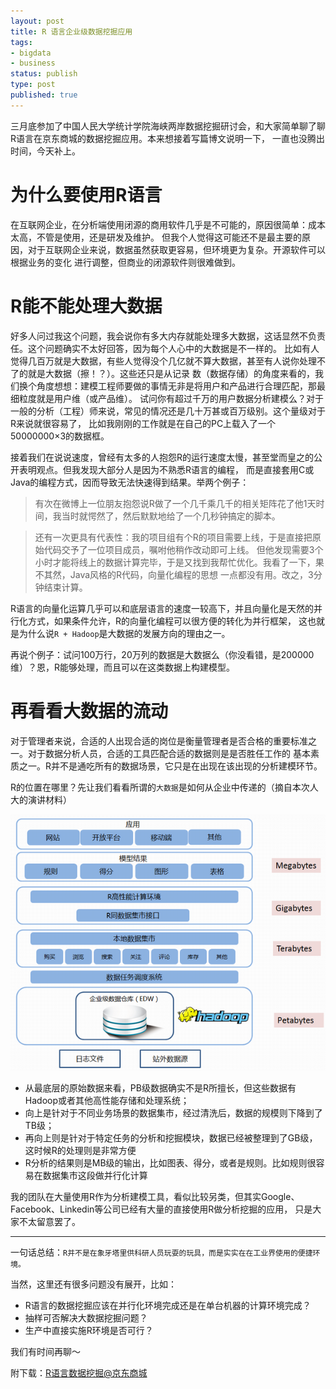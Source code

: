 ```yaml
--- 
layout: post
title: R 语言企业级数据挖掘应用
tags: 
- bigdata
- business
status: publish
type: post
published: true
---
```


三月底参加了中国人民大学统计学院海峡两岸数据挖掘研讨会，和大家简单聊了聊R语言在京东商城的数据挖掘应用。本来想接着写篇博文说明一下，
一直也没腾出时间，今天补上。

# 为什么要使用R语言

在互联网企业，在分析端使用闭源的商用软件几乎是不可能的，原因很简单：成本太高，不管是使用，还是研发及维护。
但我个人觉得这可能还不是最主要的原因，对于互联网企业来说，数据虽然获取更容易，但环境更为复杂。开源软件可以根据业务的变化
进行调整，但商业的闭源软件则很难做到。


# R能不能处理大数据

好多人问过我这个问题，我会说你有多大内存就能处理多大数据，这话显然不负责任。这个问题确实不太好回答，因为每个人心中的大数据是不一样的。
比如有人觉得几百万就是大数据，有些人觉得没个几亿就不算大数据，甚至有人说你处理不了的就是大数据（擦！？）。这些还只是从记录
数（数据存储）的角度来看的，我们换个角度想想：建模工程师要做的事情无非是将用户和产品进行合理匹配，那最细粒度就是用户维（或产品维）。
试问你有超过千万的用户数据分析建模么？对于一般的分析（工程）师来说，常见的情况还是几十万甚或百万级别。这个量级对于R来说就很容易了，
比如我刚刚的工作就是在自己的PC上载入了一个50000000×3的数据框。

接着我们在说说速度，曾经有太多的人抱怨R的运行速度太慢，甚至堂而皇之的公开表明观点。但我发现大部分人是因为不熟悉R语言的编程，
而是直接套用C或Java的编程方式，因而导致无法快速得到结果。举两个例子：

> 有次在微博上一位朋友抱怨说R做了一个几千乘几千的相关矩阵花了他1天时间，我当时就愕然了，然后默默地给了一个几秒钟搞定的脚本。

> 还有一次更具有代表性：我的项目组有个R的项目需要上线，于是直接把原始代码交予了一位项目成员，嘱咐他稍作改动即可上线。
> 但他发现需要3个小时才能将线上的数据计算完毕，于是又找到我帮忙优化。我看了一下，果不其然，Java风格的R代码，向量化编程的思想
> 一点都没有用。改之，3分钟结束计算。


R语言的向量化运算几乎可以和底层语言的速度一较高下，并且向量化是天然的并行化方式，如果条件允许，R的向量化编程可以很方便的转化为并行框架，
这也就是为什么说`R + Hadoop`是大数据的发展方向的理由之一。

再说个例子：试问100万行，20万列的数据是大数据么（你没看错，是200000维）？恩，R能够处理，而且可以在这类数据上构建模型。

# 再看看大数据的流动

对于管理者来说，合适的人出现合适的岗位是衡量管理者是否合格的重要标准之一。对于数据分析人员，合适的工具匹配合适的数据则是是否胜任工作的
基本素质之一。R并不是通吃所有的数据场景，它只是在出现在该出现的分析建模环节。

R的位置在哪里？先让我们看看所谓的`大数据`是如何从企业中传递的（摘自本次人大的演讲材料）

<img src="/upload/pic/Rdata.png"/>

* 从最底层的原始数据来看，PB级数据确实不是R所擅长，但这些数据有Hadoop或者其他高性能存储和处理系统；
* 向上是针对于不同业务场景的数据集市，经过清洗后，数据的规模则下降到了TB级；
* 再向上则是针对于特定任务的分析和挖掘模块，数据已经被整理到了GB级，这时候R的处理则是非常方便
* R分析的结果则是MB级的输出，比如图表、得分，或者是规则。比如规则很容易在数据集市这段做并行化计算

我的团队在大量使用R作为分析建模工具，看似比较另类，但其实Google、Facebook、Linkedin等公司已经有大量的直接使用R做分析挖掘的应用，
只是大家不太留意罢了。

---------------

一句话总结：`R并不是在象牙塔里供科研人员玩耍的玩具，而是实实在在工业界使用的便捷环境。`

当然，这里还有很多问题没有展开，比如：

* R语言的数据挖掘应该在并行化环境完成还是在单台机器的计算环境完成？
* 抽样可否解决大数据挖掘问题？
* 生产中直接实施R环境是否可行？

我们有时间再聊～

附下载：[R语言数据挖掘@京东商城](/upload/pdf/bigdata_r_application.pdf)


